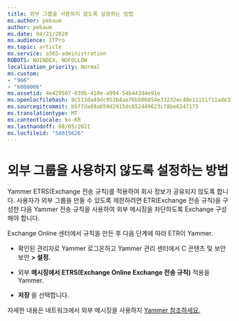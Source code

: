 ```yaml
---
title: 외부 그룹을 사용하지 않도록 설정하는 방법
ms.author: pebaum
author: pebaum
ms.date: 04/21/2020
ms.audience: ITPro
ms.topic: article
ms.service: o365-administration
ROBOTS: NOINDEX, NOFOLLOW
localization_priority: Normal
ms.custom:
- "966"
- "6000006"
ms.assetid: 4e429507-039b-410e-a994-54b443d4e91e
ms.openlocfilehash: 9c513da49dc953b4ae76bb06854e33232ec40e11151f11ade33c3080092aa598
ms.sourcegitcommit: b5f7da89a650d2915dc652449623c78be6247175
ms.translationtype: MT
ms.contentlocale: ko-KR
ms.lasthandoff: 08/05/2021
ms.locfileid: "54015626"
---
```

# <a name="how-to-disable-external-groups"></a>외부 그룹을 사용하지 않도록 설정하는 방법

Yammer ETRS(Exchange 전송 규칙)를 적용하여 회사 정보가 공유되지 않도록 합니다. 사용자가 외부 그룹을 만들 수 있도록 제한하려면 ETR(Exchange 전송 규칙)을 구성한 다음 Yammer 전송 규칙을 사용하여 외부 메시징을 차단하도록 Exchange 구성해야 합니다.
  
Exchange Online 센터에서 규칙을 만든 후 다음 단계에 따라 ETR이 Yammer.
  
- 확인된 관리자로 Yammer 로그온하고 Yammer 관리 센터에서 C 콘텐츠 및 보안 보안 **\> 설정.**

- 외부 **메시징에서** **ETRS(Exchange Online Exchange 전송 규칙)** 적용을 Yammer.

- **저장** 을 선택합니다.

자세한 내용은 네트워크에서 외부 메시징을 사용하지 [Yammer 참조하세요.](https://docs.microsoft.com/yammer/work-with-external-users/disable-external-messaging)
  